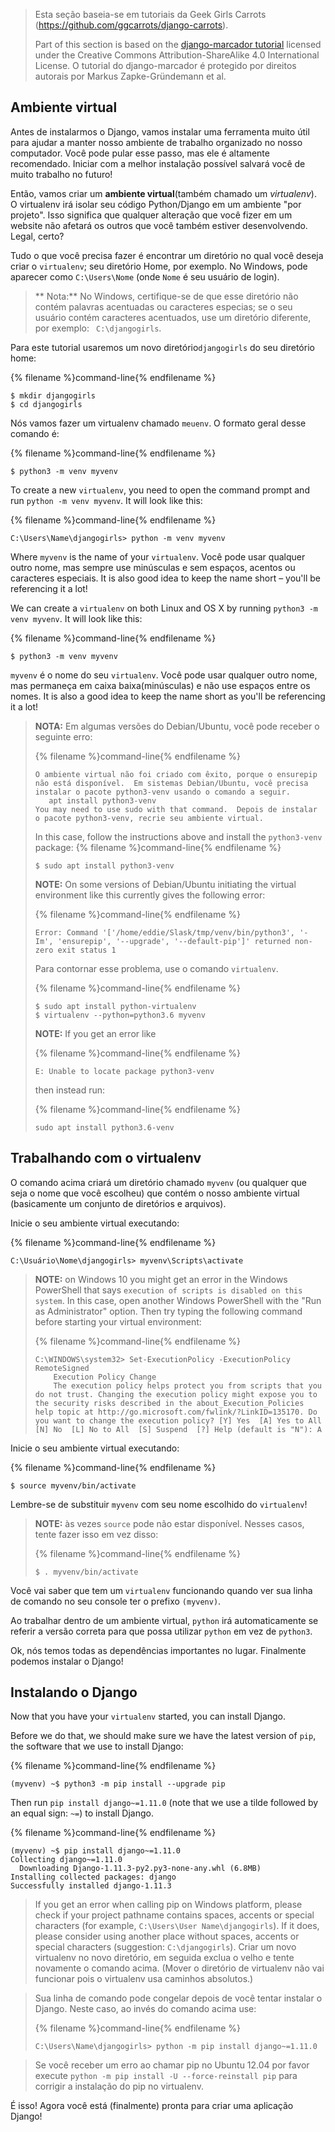 > Esta seção baseia-se em tutoriais da Geek Girls Carrots (https://github.com/ggcarrots/django-carrots).
> 
> Part of this section is based on the [django-marcador tutorial](http://django-marcador.keimlink.de/) licensed under the Creative Commons Attribution-ShareAlike 4.0 International License. O tutorial do django-marcador é protegido por direitos autorais por Markus Zapke-Gründemann et al.

## Ambiente virtual

Antes de instalarmos o Django, vamos instalar uma ferramenta muito útil para ajudar a manter nosso ambiente de trabalho organizado no nosso computador. Você pode pular esse passo, mas ele é altamente recomendado. Iniciar com a melhor instalação possível salvará você de muito trabalho no futuro!

Então, vamos criar um **ambiente virtual**(também chamado um *virtualenv*). O virtualenv irá isolar seu código Python/Django em um ambiente "por projeto". Isso significa que qualquer alteração que você fizer em um website não afetará os outros que você também estiver desenvolvendo. Legal, certo?

Tudo o que você precisa fazer é encontrar um diretório no qual você deseja criar o `virtualenv`; seu diretório Home, por exemplo. No Windows, pode aparecer como `C:\Users\Nome` (onde `Nome` é seu usuário de login).

> ** Nota:** No Windows, certifique-se de que esse diretório não contém palavras acentuadas ou caracteres especias; se o seu usuário contém caracteres acentuados, use um diretório diferente, por exemplo: ` C:\djangogirls`.

Para este tutorial usaremos um novo diretório`djangogirls` do seu diretório home:

{% filename %}command-line{% endfilename %}

    $ mkdir djangogirls 
    $ cd djangogirls
    

Nós vamos fazer um virtualenv chamado `meuenv`. O formato geral desse comando é:

{% filename %}command-line{% endfilename %}

    $ python3 -m venv myvenv
    

<!--sec data-title="Virtual environment: Windows" data-id="virtualenv_installation_windows"
data-collapse=true ces-->

To create a new `virtualenv`, you need to open the command prompt and run `python -m venv myvenv`. It will look like this:

{% filename %}command-line{% endfilename %}

    C:\Users\Name\djangogirls> python -m venv myvenv
    

Where `myvenv` is the name of your `virtualenv`. Você pode usar qualquer outro nome, mas sempre use minúsculas e sem espaços, acentos ou caracteres especiais. It is also good idea to keep the name short – you'll be referencing it a lot!

<!--endsec-->

<!--sec data-title="Virtual environment: Linux and OS X" data-id="virtualenv_installation_linuxosx"
data-collapse=true ces-->

We can create a `virtualenv` on both Linux and OS X by running `python3 -m venv myvenv`. It will look like this:

{% filename %}command-line{% endfilename %}

    $ python3 -m venv myvenv
    

`myvenv` é o nome do seu `virtualenv`. Você pode usar qualquer outro nome, mas permaneça em caixa baixa(minúsculas) e não use espaços entre os nomes. It is also a good idea to keep the name short as you'll be referencing it a lot!

> **NOTA:** Em algumas versões do Debian/Ubuntu, você pode receber o seguinte erro:
> 
> {% filename %}command-line{% endfilename %}
> 
>     O ambiente virtual não foi criado com êxito, porque o ensurepip não está disponível.  Em sistemas Debian/Ubuntu, você precisa instalar o pacote python3-venv usando o comando a seguir.
>        apt install python3-venv
>     You may need to use sudo with that command.  Depois de instalar o pacote python3-venv, recrie seu ambiente virtual.
>     
> 
> In this case, follow the instructions above and install the `python3-venv` package: {% filename %}command-line{% endfilename %}
> 
>     $ sudo apt install python3-venv
>     
> 
> **NOTE:** On some versions of Debian/Ubuntu initiating the virtual environment like this currently gives the following error:
> 
> {% filename %}command-line{% endfilename %}
> 
>     Error: Command '['/home/eddie/Slask/tmp/venv/bin/python3', '-Im', 'ensurepip', '--upgrade', '--default-pip']' returned non-zero exit status 1
>     
> 
> Para contornar esse problema, use o comando `virtualenv`.
> 
> {% filename %}command-line{% endfilename %}
> 
>     $ sudo apt install python-virtualenv
>     $ virtualenv --python=python3.6 myvenv
>     
> 
> **NOTE:** If you get an error like
> 
> {% filename %}command-line{% endfilename %}
> 
>     E: Unable to locate package python3-venv
>     
> 
> then instead run:
> 
> {% filename %}command-line{% endfilename %}
> 
>     sudo apt install python3.6-venv
>     

<!--endsec-->

## Trabalhando com o virtualenv

O comando acima criará um diretório chamado `myvenv` (ou qualquer que seja o nome que você escolheu) que contém o nosso ambiente virtual (basicamente um conjunto de diretórios e arquivos).

<!--sec data-title="Working with virtualenv: Windows" data-id="virtualenv_windows"
data-collapse=true ces-->

Inicie o seu ambiente virtual executando:

{% filename %}command-line{% endfilename %}

    C:\Usuário\Nome\djangogirls> myvenv\Scripts\activate
    

> **NOTE:** on Windows 10 you might get an error in the Windows PowerShell that says `execution of scripts is disabled on this system`. In this case, open another Windows PowerShell with the "Run as Administrator" option. Then try typing the following command before starting your virtual environment:
> 
> {% filename %}command-line{% endfilename %}
> 
>     C:\WINDOWS\system32> Set-ExecutionPolicy -ExecutionPolicy RemoteSigned
>         Execution Policy Change
>         The execution policy helps protect you from scripts that you do not trust. Changing the execution policy might expose you to the security risks described in the about_Execution_Policies help topic at http://go.microsoft.com/fwlink/?LinkID=135170. Do you want to change the execution policy? [Y] Yes  [A] Yes to All  [N] No  [L] No to All  [S] Suspend  [?] Help (default is "N"): A
>     

<!--endsec-->

<!--sec data-title="Working with virtualenv: Linux and OS X" data-id="virtualenv_linuxosx"
data-collapse=true ces-->

Inicie o seu ambiente virtual executando:

{% filename %}command-line{% endfilename %}

    $ source myvenv/bin/activate
    

Lembre-se de substituir `myvenv` com seu nome escolhido do `virtualenv`!

> **NOTE:** às vezes `source` pode não estar disponível. Nesses casos, tente fazer isso em vez disso:
> 
> {% filename %}command-line{% endfilename %}
> 
>     $ . myvenv/bin/activate
>     

<!--endsec-->

Você vai saber que tem um `virtualenv` funcionando quando ver sua linha de comando no seu console ter o prefixo `(myvenv)`.

Ao trabalhar dentro de um ambiente virtual, `python` irá automaticamente se referir a versão correta para que possa utilizar `python` em vez de `python3`.

Ok, nós temos todas as dependências importantes no lugar. Finalmente podemos instalar o Django!

## Instalando o Django

Now that you have your `virtualenv` started, you can install Django.

Before we do that, we should make sure we have the latest version of `pip`, the software that we use to install Django:

{% filename %}command-line{% endfilename %}

    (myvenv) ~$ python3 -m pip install --upgrade pip
    

Then run `pip install django~=1.11.0` (note that we use a tilde followed by an equal sign: `~=`) to install Django.

{% filename %}command-line{% endfilename %}

    (myvenv) ~$ pip install django~=1.11.0
    Collecting django~=1.11.0
      Downloading Django-1.11.3-py2.py3-none-any.whl (6.8MB)
    Installing collected packages: django
    Successfully installed django-1.11.3
    

<!--sec data-title="Installing Django: Windows" data-id="django_err_windows"
data-collapse=true ces-->

> If you get an error when calling pip on Windows platform, please check if your project pathname contains spaces, accents or special characters (for example, `C:\Users\User Name\djangogirls`). If it does, please consider using another place without spaces, accents or special characters (suggestion: `C:\djangogirls`). Criar um novo virtualenv no novo diretório, em seguida exclua o velho e tente novamente o comando acima. (Mover o diretório de virtualenv não vai funcionar pois o virtualenv usa caminhos absolutos.)

<!--endsec-->

<!--sec data-title="Installing Django: Windows 8 and Windows 10" data-id="django_err_windows8and10"
data-collapse=true ces-->

> Sua linha de comando pode congelar depois de você tentar instalar o Django. Neste caso, ao invés do comando acima use:
> 
> {% filename %}command-line{% endfilename %}
> 
>     C:\Users\Name\djangogirls> python -m pip install django~=1.11.0
>     

<!--endsec-->

<!--sec data-title="Installing Django: Linux" data-id="django_err_linux"
data-collapse=true ces-->

> Se você receber um erro ao chamar pip no Ubuntu 12.04 por favor execute `python -m pip install -U --force-reinstall pip` para corrigir a instalação do pip no virtualenv.

<!--endsec-->

É isso! Agora você está (finalmente) pronta para criar uma aplicação Django!